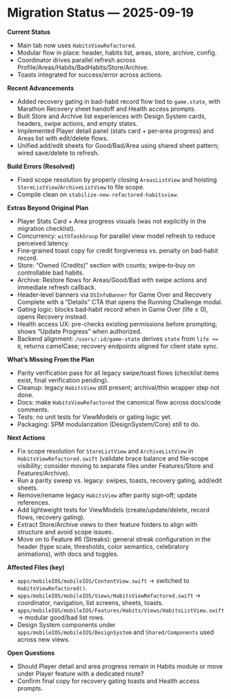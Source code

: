 # Migration Status — 2025-09-19

**Current Status**
- Main tab now uses `HabitsViewRefactored`.
- Modular flow in place: header, habits list, areas, store, archive, config.
- Coordinator drives parallel refresh across Profile/Areas/Habits/BadHabits/Store/Archive.
- Toasts integrated for success/error across actions.

**Recent Advancements**
- Added recovery gating in bad-habit record flow tied to `game.state`, with Marathon Recovery sheet handoff and Health access prompts.
- Built Store and Archive list experiences with Design System cards, headers, swipe actions, and empty states.
- Implemented Player detail panel (stats card + per‑area progress) and Areas list with edit/delete flows.
- Unified add/edit sheets for Good/Bad/Area using shared sheet pattern; wired save/delete to refresh.

**Build Errors (Resolved)**
- Fixed scope resolution by properly closing `AreasListView` and hoisting `StoreListView`/`ArchiveListView` to file scope.
- Compile clean on `stabilize-new-refactored-habitsview`.

**Extras Beyond Original Plan**
- Player Stats Card + Area progress visuals (was not explicitly in the migration checklist).
- Concurrency: `withTaskGroup` for parallel view model refresh to reduce perceived latency.
- Fine‑grained toast copy for credit forgiveness vs. penalty on bad‑habit record.
- Store: “Owned (Credits)” section with counts; swipe‑to‑buy on controllable bad habits.
- Archive: Restore flows for Areas/Good/Bad with swipe actions and immediate refresh callback.
 - Header‑level banners via `DSInfoBanner` for Game Over and Recovery Complete with a “Details” CTA that opens the Running Challenge modal.
 - Gating logic: blocks bad‑habit record when in Game Over (life ≤ 0), opens Recovery instead.
 - Health access UX: pre-checks existing permissions before prompting; shows “Update Progress” when authorized.
 - Backend alignment: `/users/:id/game-state` derives `state` from `life <= 0`, returns camelCase; recovery endpoints aligned for client state sync.

**What’s Missing From the Plan**
- Parity verification pass for all legacy swipe/toast flows (checklist items exist, final verification pending).
- Cleanup: legacy `HabitsView` still present; archival/thin wrapper step not done.
- Docs: make `HabitsViewRefactored` the canonical flow across docs/code comments.
- Tests: no unit tests for ViewModels or gating logic yet.
- Packaging: SPM modularization (DesignSystem/Core) still to do.

**Next Actions**
- Fix scope resolution for `StoreListView` and `ArchiveListView` in `HabitsViewRefactored.swift` (validate brace balance and file‑scope visibility; consider moving to separate files under Features/Store and Features/Archive).
- Run a parity sweep vs. legacy: swipes, toasts, recovery gating, add/edit sheets.
- Remove/rename legacy `HabitsView` after parity sign‑off; update references.
- Add lightweight tests for ViewModels (create/update/delete, record flows, recovery gating).
- Extract Store/Archive views to their feature folders to align with structure and avoid scope issues.
 - Move on to Feature #6 (Streaks): general streak configuration in the header (type scale, thresholds, color semantics, celebratory animations), with docs and toggles.

**Affected Files (key)**
- `apps/mobileIOS/mobileIOS/ContentView.swift` → switched to `HabitsViewRefactored()`.
- `apps/mobileIOS/mobileIOS/Views/HabitsViewRefactored.swift` → coordinator, navigation, list screens, sheets, toasts.
- `apps/mobileIOS/mobileIOS/Features/Habits/Views/HabitsListView.swift` → modular good/bad list rows.
- Design System components under `apps/mobileIOS/mobileIOS/DesignSystem` and `Shared/Components` used across new views.

**Open Questions**
- Should Player detail and area progress remain in Habits module or move under Player feature with a dedicated route?
- Confirm final copy for recovery gating toasts and Health access prompts.
